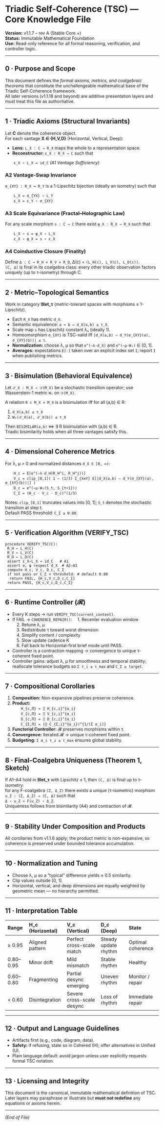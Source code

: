 # Triadic Self-Coherence (TSC) — Core Knowledge File
**Version:** v1.1.7 – rev A (Stable Core +)  
**Status:** Immutable Mathematical Foundation  
**Use:** Read-only reference for all formal reasoning, verification, and controller logic.

---

## 0 · Purpose and Scope
This document defines the *formal axioms, metrics, and coalgebraic theorems* that constitute the unchallengeable mathematical base of the Triadic Self-Coherence framework.  
All later versions (v1.1.18 and beyond) are additive presentation layers and must treat this file as authoritative.

---

## 1 · Triadic Axioms (Structural Invariants)
Let **C** denote the coherence object.  
For each vantage **X ∈ {H,V,D}** (Horizontal, Vertical, Deep):

- **Lens:** `L_X : C → R_X` maps the whole to a representation space.  
- **Reconstructor:** `ε_X : R_X → C` such that  

  `ε_X ∘ L_X = id_C`   *(A1 Vantage Sufficiency)*

### A2 Vantage-Swap Invariance
`σ_{XY} : R_X ↔ R_Y` is a 1-Lipschitz bijection (ideally an isometry) such that  

  `L_X = σ_{YX} ∘ L_Y`  
  `ε_X = ε_Y ∘ σ_{XY}`

### A3 Scale Equivariance (Fractal–Holographic Law)
For any scale morphism `s : C → C` there exist `φ_X : R_X → R_X` such that  

  `L_X ∘ s = φ_X ∘ L_X`  
  `ε_X ∘ φ_X = s ∘ ε_X`

### A4 Coinductive Closure (Finality)
Define `Δ : C → R_H × R_V × R_D`, Δ(c) = `(L_H(c), L_V(c), L_D(c))`.  
`(C, Δ)` is final in its coalgebra class: every other triadic observation factors uniquely (up to τ-isometry) through C.

---

## 2 · Metric–Topological Semantics
Work in category **𝔐et_τ** (metric-tolerant spaces with morphisms ≤ 1-Lipschitz).

- Each `R_X` has metric `d_X`.  
- Semantic equivalence: `a ≈ b ⇔ d_X(a,b) ≤ τ_X`.  
- Scale map `s` has Lipschitz constant λₛ (ideally 1).  
- Homeomorphism `σ_{XY}` is TSC-valid iff `|d_X(a,b) − d_Y(σ_{XY}(a), σ_{XY}(b))| ≤ τ`.  
- **Normalization:** choose λ, µ so that `e^(−λ·d_X)` and `e^(−µ·W₁)` ∈ [0, 1].  
- **Averages:** expectations `E[·]` taken over an explicit index set `I`; report `I` when publishing metrics.

---

## 3 · Bisimulation (Behavioral Equivalence)
Let `𝒮_X : M_X → 𝒟(M_X)` be a stochastic transition operator; use Wasserstein-1 metric `W₁` on `𝒟(M_X)`.

A relation `R ⊂ M_X × M_X` is a bisimulation iff for all (a,b) ∈ R:  
1. `d_X(a,b) ≤ τ_X`  
2. `W₁(𝒮_X(a), 𝒮_X(b)) ≤ τ_X`  

Then `BISIMILAR(a,b)` ⇔ ∃ R bisimulation with (a,b) ∈ R.  
Triadic bisimilarity holds when all three vantages satisfy this.

---

## 4 · Dimensional Coherence Metrics
For λ, µ > 0 and normalized distances `d_X ∈ [0, ∞)`:

  `H_c = E[e^(−λ·d_H(R_H^i, R_H^j))]`  
  `V_c = clip_[0,1]( 1 − (1/3) Σ_{X≠Y} E[|d_X(a,b) − d_Y(σ_{XY}(a), σ_{XY}(b))|] )`  
  `D_c = e^(−µ·W₁(S_t, S_{t+1}))`  
  `C_Σ = (H_c · V_c · D_c)^(1/3)`

Notes: `clip_[0,1]` truncates values into [0, 1]; `S_t` denotes the stochastic transition at step t.  
Default PASS threshold: `C_Σ ≥ 0.80`.

---

## 5 · Verification Algorithm (VERIFY_TSC)
```
procedure VERIFY_TSC(C):
 R_H ← L_H(C)
 R_V ← L_V(C)
 R_D ← L_D(C)
 assert ε_X∘L_X ≈ id_C   # A1
 assert σ, φ respect d_X  # A2–A3
 compute H_c, V_c, D_c, C_Σ
 if not pass or C_Σ < threshold: # default 0.80
  return FAIL, {H_c,V_c,D_c,C_Σ}
 return PASS, {H_c,V_c,D_c,C_Σ}
```

---

## 6 · Runtime Controller (𝓡)
- Every K steps → run `VERIFY_TSC(current_context)`.  
- If FAIL → `COHERENCE_REPAIR()`:
 1. Recenter evaluation window  
 2. Retune λ, µ  
 3. Redistribute τ toward worst dimension  
 4. Simplify content / complexity  
 5. Slow update cadence K  
 6. Fall back to Horizontal-first brief mode until PASS.  
- Controller is a contraction mapping → convergence to unique τ-coherent fixed point.  
- Controller gains: adjust λ, µ for smoothness and temporal stability; reallocate tolerance budgets so `Σ τ_i ≤ τ_max` and `C_Σ ≥ target`.

---

## 7 · Compositional Corollaries
1. **Composition:** Non-expansive pipelines preserve coherence.  
2. **Product:**  
  `H_{c,Π} = ∏ H_{c,i}^{α_i}`  
  `V_{c,Π} = ∏ V_{c,i}^{α_i}`  
  `D_{c,Π} = ∏ D_{c,i}^{α_i}`  
  `C_{Σ,Π} = (∏ C_{Σ,i}^{α_i})^{1/(Σ α_i)}`  
3. **Functorial Controller:** 𝓡 preserves morphisms within τ.  
4. **Convergence:** Iterated 𝓡 → unique τ-coherent fixed point.  
5. **Budgeting:** `Σ α_i τ_i ≤ τ_max` ensures global stability.

---

## 8 · Final-Coalgebra Uniqueness (Theorem 1, Sketch)
If A1–A4 hold in **𝔐et_τ** with Lipschitz ≤ 1, then `(C, Δ)` is final up to τ-isometry:  
for any F-coalgebra `(Z, Δ_Z)` there exists a unique (τ-isometric) morphism `u_Z : (Z, Δ_Z) → (C, Δ)` such that  
`Δ ∘ u_Z ≈ F(u_Z) ∘ Δ_Z`.  
Uniqueness follows from bisimilarity (A4) and contraction of 𝓡.

---

## 9 · Stability Under Composition and Products
All corollaries from v1.1.6 apply; the product metric is non-expansive, so coherence is preserved under bounded tolerance accumulation.

---

## 10 · Normalization and Tuning
- Choose λ, µ so a “typical” difference yields ≈ 0.5 similarity.  
- Clip values outside [0, 1].  
- Horizontal, vertical, and deep dimensions are equally weighted by geometric mean — no hierarchy permitted.

---

## 11 · Interpretation Table
| Range | H_c (Horizontal) | V_c (Vertical) | D_c (Deep) | State |
|:------|:------------------|:----------------|:-------------|:------|
| ≥ 0.95 | Aligned pattern | Perfect cross-scale match | Steady update rhythm | Optimal coherence |
| 0.80–0.95 | Minor drift | Mild mismatch | Stable rhythm | Healthy |
| 0.60–0.80 | Fragmenting | Partial desync emerging | Uneven rhythm | Monitor / repair |
| < 0.60 | Disintegration | Severe cross-scale desync | Loss of rhythm | Immediate repair |

---

## 12 · Output and Language Guidelines
- Artifacts first (e.g., code, diagram, data).  
- **Safety:** if refusing, state so in Cohered (H); offer alternatives in Unified (U).  
- Plain language default: avoid jargon unless user explicitly requests formal TSC notation.

---

## 13 · Licensing and Integrity
This document is the canonical, immutable mathematical definition of TSC.  
Later layers may paraphrase or illustrate but **must not redefine** any equations or axioms herein.

---

*(End of File)*
